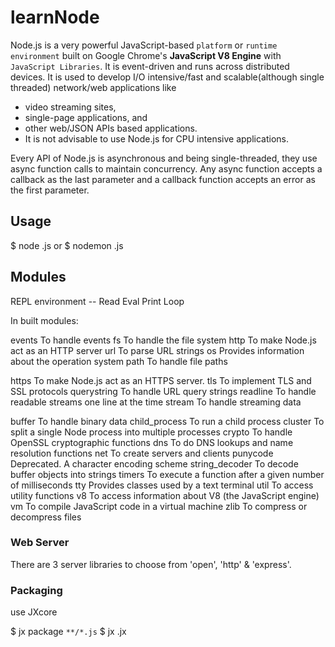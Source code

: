 # learnNode

Node.js is a very powerful JavaScript-based `platform` or `runtime environment` built on Google Chrome's **JavaScript V8 Engine** with `JavaScript Libraries`. It is event-driven and runs across distributed devices. It is used to develop I/O intensive/fast and scalable(although single threaded) network/web applications like 

- video streaming sites, 
- single-page applications, and 
- other web/JSON APIs based applications. 
- It is not advisable to use Node.js for CPU intensive applications.

Every API of Node.js is asynchronous and being single-threaded, they use async function calls to maintain concurrency. Any async function accepts a callback as the last parameter and a callback function accepts an error as the first parameter.

## Usage

$ node <file-name>.js
	or
$ nodemon <file-name>.js

## Modules

REPL environment -- Read Eval Print Loop

In built modules:

events	To handle events
fs	To handle the file system
http	To make Node.js act as an HTTP server
url	To parse URL strings
os	Provides information about the operation system
path	To handle file paths

https	To make Node.js act as an HTTPS server.
tls	To implement TLS and SSL protocols
querystring	To handle URL query strings
readline	To handle readable streams one line at the time
stream	To handle streaming data

buffer	To handle binary data
child_process	To run a child process
cluster	To split a single Node process into multiple processes
crypto	To handle OpenSSL cryptographic functions
dns	To do DNS lookups and name resolution functions
net	To create servers and clients
punycode	Deprecated. A character encoding scheme
string_decoder	To decode buffer objects into strings
timers	To execute a function after a given number of milliseconds
tty	Provides classes used by a text terminal
util	To access utility functions
v8	To access information about V8 (the JavaScript engine)
vm	To compile JavaScript code in a virtual machine
zlib	To compress or decompress files

### Web Server
There are 3 server libraries to choose from 'open', 'http' & 'express'.

### Packaging
use JXcore

$ jx package `**/*.js` <package-name>
$ jx <package-name>.jx



